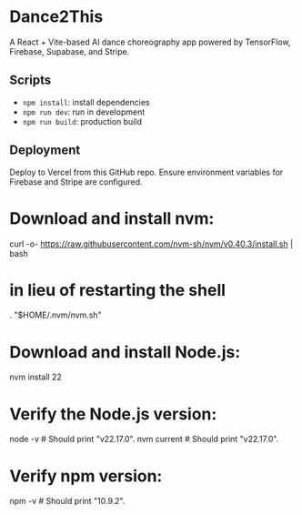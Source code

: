 # Dance2This

A React + Vite-based AI dance choreography app powered by TensorFlow, Firebase, Supabase, and Stripe.

## Scripts
- `npm install`: install dependencies
- `npm run dev`: run in development
- `npm run build`: production build

## Deployment
Deploy to Vercel from this GitHub repo.
Ensure environment variables for Firebase and Stripe are configured.
# Download and install nvm:
curl -o- https://raw.githubusercontent.com/nvm-sh/nvm/v0.40.3/install.sh | bash

# in lieu of restarting the shell
\. "$HOME/.nvm/nvm.sh"

# Download and install Node.js:
nvm install 22

# Verify the Node.js version:
node -v # Should print "v22.17.0".
nvm current # Should print "v22.17.0".

# Verify npm version:
npm -v # Should print "10.9.2".
